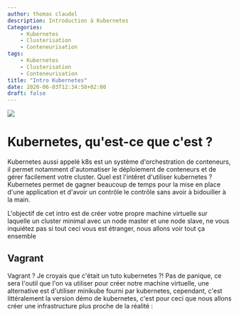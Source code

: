 ```yaml
---
author: thomas claudel
description: Introduction à Kubernetes
Categories:
    - Kubernetes
    - Clusterisation
    - Conteneurisation
tags:
    - Kubernetes
    - Clusterisation
    - Conteneurisation
title: "Intro Kubernetes"
date: 2020-06-03T12:34:58+02:00
draft: false
---
```


![](/img/k8s_logo.png)

Kubernetes, qu'est-ce que c'est ?
==
Kubernetes aussi appelé k8s est un système d'orchestration de conteneurs, il permet notamment d'automatiser le
déploiement de conteneurs et de gérer facilement votre cluster. Quel est l'intêret d'utiliser kubernetes ?  
Kubernetes permet de gagner beaucoup de temps pour la mise en place d'une application et d'avoir un contrôle le 
contrôle sans avoir à bidouiller à la main.

L'objectif de cet intro est de créer votre propre machine virtuelle sur laquelle un cluster minimal avec un node master
et une node slave, ne vous inquiétez pas si tout ceci vous est étranger, nous allons voir tout ça ensemble

Vagrant
-
Vagrant ? Je croyais que c'était un tuto kubernetes ?! Pas de panique, ce sera l'outil que l'on va utiliser pour créer
notre machine virtuelle, une alternative est d'utiliser minikube fourni par kubernetes, cependant, c'est littéralement
la version démo de kubernetes, c'est pour ceci que nous allons créer une infrastructure plus proche de la réalité :





